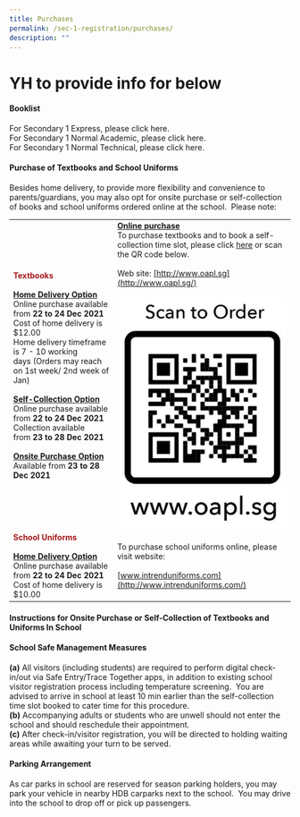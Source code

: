 ```yaml
---
title: Purchases
permalink: /sec-1-registration/purchases/
description: ""
---
```

# YH to provide info for below<br>

#### Booklist

For Secondary 1 Express, please click here.<br>
For Secondary 1 Normal Academic, please click here.<br>
For Secondary 1 Normal Technical, please click here.

#### Purchase of Textbooks and School Uniforms

Besides home delivery, to provide more flexibility and convenience to parents/guardians, you may also opt for onsite purchase or self-collection of books and school uniforms ordered online at the school.  Please note:

| | |
| -------- | -------- |
| <span style = "color: #a61818"> <b>Textbooks</b></span><br><br>**<u>Home Delivery Option</u>**<br>Online purchase available from **22 to 24 Dec 2021**<br>Cost of home delivery is $12.00<br>Home delivery timeframe is 7 - 10 working days (Orders may reach on 1st week/ 2nd week of Jan)<br><br>**<u>Self-Collection Option</u>**<br>Online purchase available from **22 to 24 Dec 2021**<br>Collection available from **23 to 28 Dec 2021**<br><br>**<u>Onsite Purchase Option</u>**<br>Available from **23 to 28 Dec 2021**     | **<u>Online purchase</u>**<br>To purchase textbooks and to book a self-collection time slot, please click [here](http://www.oapl.sg/) or scan the QR code below.<br><br>Web site: [http://www.oapl.sg](http://www.oapl.sg/)<br><br>![](/images/Sec%201%20Registration/OnlinePurchase_OAPL.jpg)    |
| <span style = "color: #a61818"> <b>School Uniforms</b></span><br><br>**<u>Home Delivery Option</u>**<br>Online purchase available from **22 to 24 Dec 2021**<br>Cost of home delivery is $10.00     | To purchase school uniforms online, please visit website:<br><br>[www.intrenduniforms.com](http://www.intrenduniforms.com/)     |

#### Instructions for Onsite Purchase or Self-Collection of Textbooks and Uniforms In School


#### School Safe Management Measures

**(a)** All visitors (including students) are required to perform digital check-in/out via Safe Entry/Trace Together apps, in addition to existing school visitor registration process including temperature screening.  You are advised to arrive in school at least 10 min earlier than the self-collection time slot booked to cater time for this procedure.<br>
**(b)** Accompanying adults or students who are unwell should not enter the school and should reschedule their appointment.<br>
**(c)** After check-in/visitor registration, you will be directed to holding waiting areas while awaiting your turn to be served.

#### Parking Arrangement

As car parks in school are reserved for season parking holders, you may park your vehicle in nearby HDB carparks next to the school.  You may drive into the school to drop off or pick up passengers.